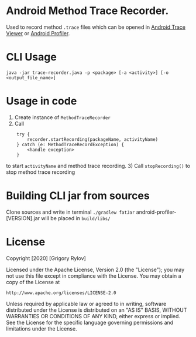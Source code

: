 # Android Method Trace Recorder.

Used to record method `.trace` files which can be opened in [Android Trace Viewer](https://github.com/Grigory-Rylov/android-trace-viewer) or [Android Profiler](https://developer.android.com/studio/profile/android-profiler).


# CLI Usage

```
java -jar trace-recorder.java -p <package> [-a <activity>] [-o <output_file_name>]

```

# Usage in code

1) Create instance of `MethodTraceRecorder`
2) Call 
```
    try {
        recorder.startRecording(packageName, activityName)
    } catch (e: MethodTraceRecordException) {
        <handle exception>
    }
``` 
to start `activityName` and method trace recording.
3) Call `stopRecording()` to stop method trace recording


# Building CLI jar from sources
Clone sources and write in terminal `./gradlew fatJar` 
android-profiler-[VERSION].jar will be placed in `build/libs/`

# License
Copyright [2020] [Grigory Rylov]

Licensed under the Apache License, Version 2.0 (the "License");
you may not use this file except in compliance with the License.
You may obtain a copy of the License at

    http://www.apache.org/licenses/LICENSE-2.0

Unless required by applicable law or agreed to in writing, software
distributed under the License is distributed on an "AS IS" BASIS,
WITHOUT WARRANTIES OR CONDITIONS OF ANY KIND, either express or implied.
See the License for the specific language governing permissions and
limitations under the License.
